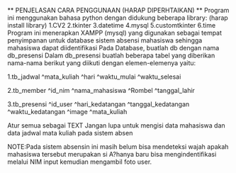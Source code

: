 ** PENJELASAN CARA PENGGUNAAN (HARAP DIPERHTAIKAN) **
Program ini menggunakan bahasa python dengan didukung beberapa library: (harap install library)
 1.CV2
 2.tkinter
 3.datetime
 4.mysql
 5.customtkinter
 6.time
Program ini menerapkan XAMPP (mysql) yang digunakan sebagai tempat penyimpanan untuk database sistem absensi mahasiswa sehingga mahasiswa dapat diidentifikasi
Pada Database, buatlah db dengan nama db_presensi
Dalam db_presensi buatlah beberapa tabel yang diberikan nama-nama berikut yang diikuti dengan elemen-elemenya yaitu:
 
 1.tb_jadwal
 ^mata_kuliah
 ^hari
 ^waktu_mulai
 ^waktu_selesai
 
 2.tb_member
 ^id_nim
 ^nama_mahasiswa
 ^Rombel
 ^tanggal_lahir
 
 3.tb_presensi
 ^id_user
 ^hari_kedatangan
 ^tanggal_kedatangan
 ^waktu_kedatangan
 ^image
 ^mata_kuliah
 
Atur semua sebagai TEXT
Jangan lupa untuk mengisi data mahasiswa dan data jadwal mata kuliah pada sistem absen

NOTE:Pada sistem absensin ini masih belum bisa mendeteksi wajah apakah mahasiswa tersebut merupakan si A?hanya baru bisa mengindentifikasi melalui NIM input kemudian mengambil foto user.
 
